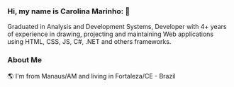 ### Hi, my name is Carolina Marinho: 👋



Graduated in Analysis and Development Systems, Developer with 4+ years of experience in drawing, projecting and maintaining Web applications using HTML, CSS, JS, C#, .NET and others frameworks.

### About Me

🌎 I'm from Manaus/AM and living in Fortaleza/CE - Brazil
   
<!--
**carolinamarinhop/carolinamarinhop** is a ✨ _special_ ✨ repository because its `README.md` (this file) appears on your GitHub profile.
- 🔭 I’m currently working on ...
- 🌱 I’m currently learning ...
- 👯 I’m looking to collaborate on ...
- 🤔 I’m looking for help with ...
- 💬 Ask me about ...
- 📫 How to reach me: ...
- 😄 Pronouns: ...
- ⚡ Fun fact: ...
-->
